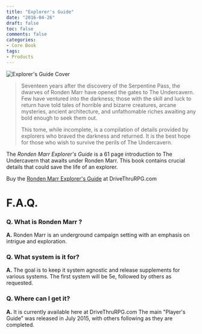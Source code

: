 ```yaml
---
title: "Explorer's Guide"
date: "2016-04-26"
draft: false
toc: false
comments: false
categories:
- Core Book
tags:
- Products
---
```

<span class="coverimg">![Explorer's Guide Cover](/products/explorersguide.png)</style>

> Seventeen years after the discovery of the Serpentine Pass, the dwarves of Ronden Marr have opened the gates to The Undercavern. Few have ventured into the darkness; those with the skill and luck to return have told tales of horrible and bizarre creatures, arcane mysteries, ancient architecture, and unfathomable riches awaiting any bold enough to seek them out.
> 
> This tome, while incomplete, is a compilation of details provided by explorers who braved the darkness and returned. It is the best hope for those who wish to survive the perils of The Undercavern.


The *Ronden Marr Explorer's Guide* is a 61 page introduction to The Undercavern that awaits under Ronden Marr. This book contains crucial details that could save the life of an explorer.

Buy the [Ronden Marr Explorer's Guide](http://www.drivethrurpg.com/product/181524/Ronden-Marr-Explorers-Guide&src=rondenmarr.com) at DriveThruRPG.com

# F.A.Q.
### Q. What is Ronden Marr ?
**A.** Ronden Marr is an underground campaign setting with an emphasis on intrigue and exploration.

### Q. What system is it for?
**A.** The goal is to keep it system agnostic and release supplements for various systems. The first system will be 5e, followed by others as requested.

### Q. Where can I get it?
**A.** It is currently available here at DriveThruRPG.com
The main "Player's Guide" was released in July 2015, with others following as they are completed.
